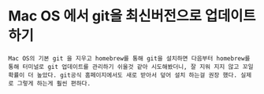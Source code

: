 Mac OS 에서 git을 최신버전으로 업데이트 하기
============================================
    Mac OS의 기본 git 을 지우고 homebrew를 통해 git을 설치하면 다음부터 homebrew를 통해 터미널로 git 업데이트를 관리하기 쉬울것 같아 시도해봤더니, 잘 지워 지지 않고 꼬일 확률이 더 높았다. git공식 홈페이지에서도 새로 받아서 덮어 설치 하는걸 권장 했다. 실제로 그렇게 하는게 훨씬 편하다. 
